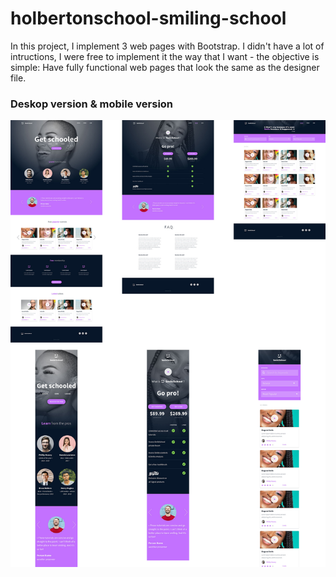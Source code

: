 # holbertonschool-smiling-school

In this project, I implement 3 web pages with Bootstrap.
I didn't have a lot of intructions, I were free to implement it the way that I want - the objective is simple: Have fully functional web pages that look the same as the designer file.

### Deskop version & mobile version
![homepage](/homepage-deskop.jpg)

